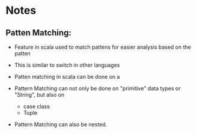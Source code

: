 # Notes
## Patten Matching:
* Feature in scala used to match pattens for easier analysis based on the patten
* This is similar to switch in other languages
* Patten matching in scala can be done on a 
* Pattern Matching can  not only be done on "primitive" data types or "String", but also on
    * case class
    * Tuple
  
* Pattern Matching can also be nested. 
    

